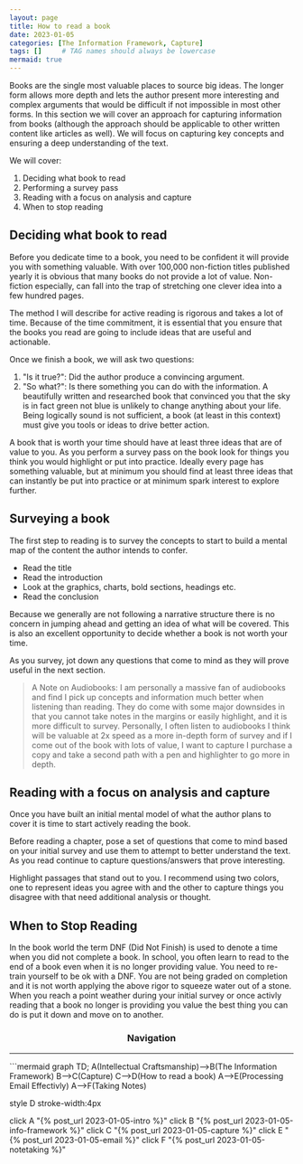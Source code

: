 ```yaml
---
layout: page
title: How to read a book
date: 2023-01-05
categories: [The Information Framework, Capture]
tags: []     # TAG names should always be lowercase
mermaid: true
---
```

Books are the single most valuable places to source big ideas. The longer form allows more depth and lets the author present more interesting and complex arguments that would be difficult if not impossible in most other forms. In this section we will cover an approach for capturing information from books (although the approach should be applicable to other written content like articles as well). We will focus on capturing key concepts and ensuring a deep understanding of the text.

We will cover:

1.	Deciding what book to read
2.	Performing a survey pass
3.	Reading with a focus on analysis and capture
4.	When to stop reading

## Deciding what book to read

Before you dedicate time to a book, you need to be confident it will provide you with something valuable. With over 100,000 non-fiction titles published yearly it is obvious that many books do not provide a lot of value. Non-fiction especially, can fall into the trap of stretching one clever idea into a few hundred pages.

The method I will describe for active reading is rigorous and takes a lot of time. Because of the time commitment, it is essential that you ensure that the books you read are going to include ideas that are useful and actionable.

Once we finish a book, we will ask two questions:
1.	"Is it true?": Did the author produce a convincing argument.
2.	"So what?": Is there something you can do with the information. A beautifully written and researched book that convinced you that the sky is in fact green not blue is unlikely to change anything about your life. Being logically sound is not sufficient, a book (at least in this context) must give you tools or ideas to drive better action.

A book that is worth your time should have at least three ideas that are of value to you. As you perform a survey pass on the book look for things you think you would highlight or put into practice. Ideally every page has something valuable, but at minimum you should find at least three ideas that can instantly be put into practice or at minimum spark interest to explore further.

## Surveying a book
The first step to reading is to survey the concepts to start to build a mental map of the content the author intends to confer.
- Read the title
- Read the introduction
- Look at the graphics, charts, bold sections, headings etc.
- Read the conclusion

Because we generally are not following a narrative structure there is no concern in jumping ahead and getting an idea of what will be covered. This is also an excellent opportunity to decide whether a book is not worth your time.

As you survey, jot down any questions that come to mind as they will prove useful in the next section.

> A Note on Audiobooks:
> I am personally a massive fan of audiobooks and find I pick up concepts and information much better when listening than reading. They do come with some major downsides in that you cannot take notes in the margins or easily highlight, and it is more difficult to survey. Personally, I often listen to audiobooks I think will be valuable at 2x speed as a more in-depth form of survey and if I come out of the book with lots of value, I want to capture I purchase a copy and take a second path with a pen and highlighter to go more in depth.

## Reading with a focus on analysis and capture
Once you have built an initial mental model of what the author plans to cover it is time to start actively reading the book.

Before reading a chapter, pose a set of questions that come to mind based on your initial survey and use them to attempt to better understand the text. As you read continue to capture questions/answers that prove interesting.

Highlight passages that stand out to you. I recommend using two colors, one to represent ideas you agree with and the other to capture things you disagree with that need additional analysis or thought.

## When to Stop Reading
In the book world the term DNF (Did Not Finish) is used to denote a time when you did not complete a book. In school, you often learn to read to the end of a book even when it is no longer providing value. You need to re-train yourself to be ok with a DNF. You are not being graded on completion and it is not worth applying the above rigor to squeeze water out of a stone. When you reach a point weather during your initial survey or once activly reading that a book no longer is providing you value the best thing you can do is put it down and move on to another.

<center><h3>Navigation</h3></center>
<hr/>
```mermaid
graph TD;
  A(Intellectual Craftsmanship)-->B(The Information Framework)
  B-->C(Capture)
  C-->D(How to read a book)
  A-->E(Processing Email Effectivly)
  A-->F(Taking Notes)

  style D stroke-width:4px

  click A "{% post_url 2023-01-05-intro %}"
  click B "{% post_url 2023-01-05-info-framework %}"
  click C "{% post_url 2023-01-05-capture %}"
  click E "{% post_url 2023-01-05-email %}"
  click F "{% post_url 2023-01-05-notetaking %}"
```